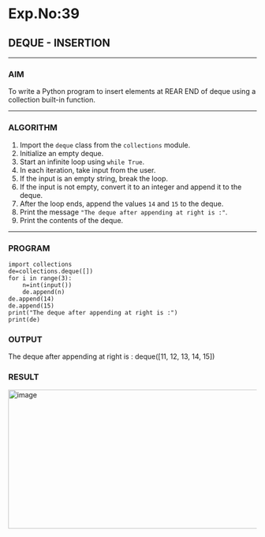 # Exp.No:39  
## DEQUE - INSERTION

---

### AIM  
To write a Python program to insert elements at REAR END of deque using a collection built-in function.

---

### ALGORITHM  

1. Import the `deque` class from the `collections` module.  
2. Initialize an empty deque.  
3. Start an infinite loop using `while True`.  
4. In each iteration, take input from the user.  
5. If the input is an empty string, break the loop.  
6. If the input is not empty, convert it to an integer and append it to the deque.  
7. After the loop ends, append the values `14` and `15` to the deque.  
8. Print the message `"The deque after appending at right is :"`.  
9. Print the contents of the deque.  

---

### PROGRAM  

```
import collections
de=collections.deque([])
for i in range(3):
    n=int(input())
    de.append(n)
de.append(14)
de.append(15)
print("The deque after appending at right is :")
print(de)
```

### OUTPUT
The deque after appending at right is :
deque([11, 12, 13, 14, 15])

### RESULT

<img width="906" height="282" alt="image" src="https://github.com/user-attachments/assets/bd9d0ead-2fcf-465d-a405-20a27aea0c0b" />
